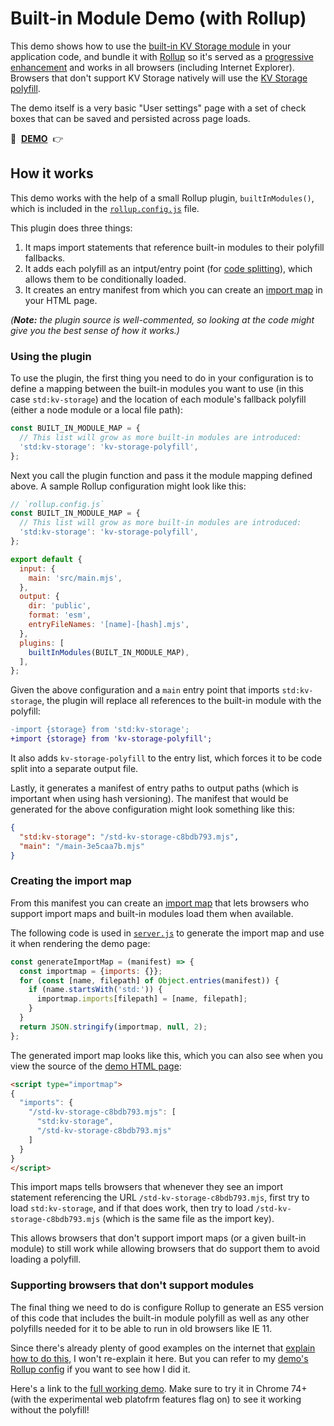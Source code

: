 # Built-in Module Demo (with Rollup)

This demo shows how to use the [built-in KV Storage module](https://developers.google.com/web/updates/2019/03/kv-storage) in your application code, and bundle it with [Rollup](https://rollupjs.org) so it's served as a [progressive enhancement](https://en.wikipedia.org/wiki/Progressive_enhancement) and works in all browsers (including Internet Explorer). Browsers that don't support KV Storage natively will use the [KV Storage polyfill](https://github.com/GoogleChromeLabs/kv-storage-polyfill).

The demo itself is a very basic "User settings" page with a set of check boxes that can be saved and persisted across page loads.

🚀&nbsp;&nbsp;**[DEMO](https://rollup-built-in-modules.glitch.me/)**&nbsp;&nbsp;👉

## How it works

This demo works with the help of a small Rollup plugin, `builtInModules()`, which is included in the [`rollup.config.js`](https://glitch.com/edit/#!/rollup-built-in-modules?path=rollup.config.js:1:0) file.

This plugin does three things:

1. It maps import statements that reference built-in modules to their polyfill fallbacks.
2. It adds each polyfill as an intput/entry point (for [code splitting](https://rollupjs.org/guide/en#code-splitting)), which allows them to be conditionally loaded.
3. It creates an entry manifest from which you can create an [import map](https://github.com/WICG/import-maps) in your HTML page.

_(**Note:** the plugin source is well-commented, so looking at the code might give you the best sense of how it works.)_

### Using the plugin

To use the plugin, the first thing you need to do in your configuration is to define a mapping between the built-in modules you want to use (in this case `std:kv-storage`) and the location of each module's fallback polyfill (either a node module or a local file path):

```js
const BUILT_IN_MODULE_MAP = {
  // This list will grow as more built-in modules are introduced:
  'std:kv-storage': 'kv-storage-polyfill',
};
```

Next you call the plugin function and pass it the module mapping defined above. A sample Rollup configuration might look like this:

```js
// `rollup.config.js`
const BUILT_IN_MODULE_MAP = {
  // This list will grow as more built-in modules are introduced:
  'std:kv-storage': 'kv-storage-polyfill',
};

export default {
  input: {
    main: 'src/main.mjs',
  },
  output: {
    dir: 'public',
    format: 'esm',
    entryFileNames: '[name]-[hash].mjs',
  },
  plugins: [
    builtInModules(BUILT_IN_MODULE_MAP),
  ],
};
```

Given the above configuration and a `main` entry point that imports `std:kv-storage`, the plugin will replace all references to the built-in module with the polyfill:

```diff
-import {storage} from 'std:kv-storage';
+import {storage} from 'kv-storage-polyfill';
```

It also adds `kv-storage-polyfill` to the entry list, which forces it to be code split into a separate output file.

Lastly, it generates a manifest of entry paths to output paths (which is important when using hash versioning). The manifest that would be generated for the above configuration might look something like this:

```json
{
  "std:kv-storage": "/std-kv-storage-c8bdb793.mjs",
  "main": "/main-3e5caa7b.mjs"
}
```

### Creating the import map

From this manifest you can create an [import map](https://github.com/WICG/import-maps) that lets browsers who support import maps and built-in modules load them when available.

The following code is used in [`server.js`](https://glitch.com/edit/#!/rollup-built-in-modules?path=server.js:1:0) to generate the import map and use it when rendering the demo page:

```js
const generateImportMap = (manifest) => {
  const importmap = {imports: {}};
  for (const [name, filepath] of Object.entries(manifest)) {
    if (name.startsWith('std:')) {
      importmap.imports[filepath] = [name, filepath];
    }
  }
  return JSON.stringify(importmap, null, 2);
};
```

The generated import map looks like this, which you can also see when you view the source of the [demo HTML page](https://rollup-built-in-modules.glitch.me/):

```html
<script type="importmap">
{
  "imports": {
    "/std-kv-storage-c8bdb793.mjs": [
      "std:kv-storage",
      "/std-kv-storage-c8bdb793.mjs"
    ]
  }
}
</script>
```

This import maps tells browsers that whenever they see an import statement referencing the URL `/std-kv-storage-c8bdb793.mjs`, first try to load `std:kv-storage`, and if that does work, then try to load `/std-kv-storage-c8bdb793.mjs` (which is the same file as the import key).

This allows browsers that don't support import maps (or a given built-in module) to still work while allowing browsers that do support them to avoid loading a polyfill.

### Supporting browsers that don't support modules

The final thing we need to do is configure Rollup to generate an ES5 version of this code that includes the built-in module polyfill as well as any other polyfills needed for it to be able to run in old browsers like IE 11.

Since there's already plenty of good examples on the internet that [explain how to do this](https://calendar.perfplanet.com/2018/doing-differential-serving-in-2019/), I won't re-explain it here. But you can refer to my [demo's Rollup config](https://glitch.com/edit/#!/rollup-built-in-modules?path=rollup.config.js:113:15) if you want to see how I did it.

Here's a link to the [full working demo](https://rollup-built-in-modules.glitch.me/). Make sure to try it in Chrome 74+ (with the experimental web platofrm features flag on) to see it working without the polyfill!
